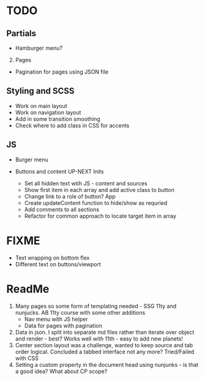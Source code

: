 # TODO

## Partials

   <!-- - Base -->
   <!-- - Header -->

-  Hamburger menu?

2. Pages

-  Pagination for pages using JSON file
   <!-- - From front matter -->
   <!-- - Create planet collection -->

## Styling and SCSS

-  Work on main layout
   <!-- -  Buttons at multiple viewports -->
      <!-- -  Add in numbered items -->
      <!-- -  Work on details layout -->
-  Work on navigation layout
-  Add in some transition smoothing
-  Check where to add class in CSS for accents

## JS

-  Burger menu

-  Buttons and content
   UP-NEXT
   Inits
   -  Set all hidden text wtih JS - content and sources
   -  Show first item in each array and add active class to button
   -  Change link to a role of button?
      App
   -  Create updateContent function to hide/show as requried
   -  Add comments to all sections
   -  Refactor for common approach to locate target item in array

# FIXME

-  Text wrapping on bottom flex
-  Different text on buttons/viewport
   <!-- -  Separator is on top of underline in mobile view -->
   <!-- -  Border causing jank on mobile links, and impacted by border radius -->

# ReadMe

1. Many pages so some form of templating needed - SSG 11ty and nunjucks. AB 11ty course with some other additions
   -  Nav menu with JS helper
   -  Data for pages with pagination
2. Data in json. I split into separate md files rather than iterate over object and render - best? Works well with 11th - easy to add new planets!
3. Center section layout was a challenge, wanted to keep source and tab order logical. Concluded a tabbed interface not any more? Tried/Failed with CSS
4. Setting a custom property in the document head using nunjunks - is that a good idea? What about CP scope?
